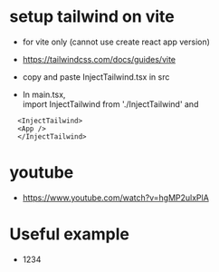 # setup tailwind on vite

- for vite only (cannot use create react app version)
- https://tailwindcss.com/docs/guides/vite

- copy and paste InjectTailwind.tsx in src
- In main.tsx,  
  import InjectTailwind from './InjectTailwind'
  and

```
  <InjectTailwind>
  <App />
  </InjectTailwind>
```

# youtube

- https://www.youtube.com/watch?v=hgMP2ulxPlA

# Useful example

- <div className="hover:text-yellow-400">1234</div>
